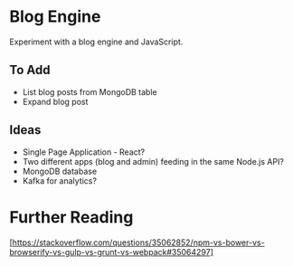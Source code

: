 # Blog Engine

Experiment with a blog engine and JavaScript.

## To Add

* List blog posts from MongoDB table
* Expand blog post

## Ideas

* Single Page Application - React?
* Two different apps (blog and admin) feeding in the same Node.js API?
* MongoDB database
* Kafka for analytics?

# Further Reading

[https://stackoverflow.com/questions/35062852/npm-vs-bower-vs-browserify-vs-gulp-vs-grunt-vs-webpack#35064297]
